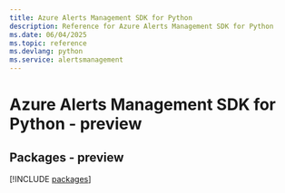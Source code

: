 ```yaml
---
title: Azure Alerts Management SDK for Python
description: Reference for Azure Alerts Management SDK for Python
ms.date: 06/04/2025
ms.topic: reference
ms.devlang: python
ms.service: alertsmanagement
---
```

# Azure Alerts Management SDK for Python - preview
## Packages - preview
[!INCLUDE [packages](alerts-management-index.md)]